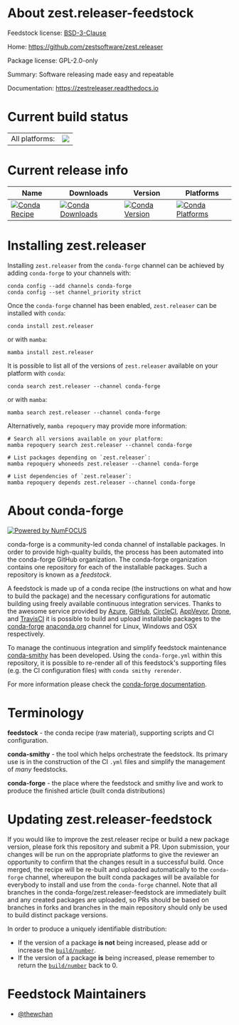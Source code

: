 About zest.releaser-feedstock
=============================

Feedstock license: [BSD-3-Clause](https://github.com/conda-forge/zest.releaser-feedstock/blob/main/LICENSE.txt)

Home: https://github.com/zestsoftware/zest.releaser

Package license: GPL-2.0-only

Summary: Software releasing made easy and repeatable

Documentation: https://zestreleaser.readthedocs.io

Current build status
====================


<table><tr><td>All platforms:</td>
    <td>
      <a href="https://dev.azure.com/conda-forge/feedstock-builds/_build/latest?definitionId=17117&branchName=main">
        <img src="https://dev.azure.com/conda-forge/feedstock-builds/_apis/build/status/zest.releaser-feedstock?branchName=main">
      </a>
    </td>
  </tr>
</table>

Current release info
====================

| Name | Downloads | Version | Platforms |
| --- | --- | --- | --- |
| [![Conda Recipe](https://img.shields.io/badge/recipe-zest.releaser-green.svg)](https://anaconda.org/conda-forge/zest.releaser) | [![Conda Downloads](https://img.shields.io/conda/dn/conda-forge/zest.releaser.svg)](https://anaconda.org/conda-forge/zest.releaser) | [![Conda Version](https://img.shields.io/conda/vn/conda-forge/zest.releaser.svg)](https://anaconda.org/conda-forge/zest.releaser) | [![Conda Platforms](https://img.shields.io/conda/pn/conda-forge/zest.releaser.svg)](https://anaconda.org/conda-forge/zest.releaser) |

Installing zest.releaser
========================

Installing `zest.releaser` from the `conda-forge` channel can be achieved by adding `conda-forge` to your channels with:

```
conda config --add channels conda-forge
conda config --set channel_priority strict
```

Once the `conda-forge` channel has been enabled, `zest.releaser` can be installed with `conda`:

```
conda install zest.releaser
```

or with `mamba`:

```
mamba install zest.releaser
```

It is possible to list all of the versions of `zest.releaser` available on your platform with `conda`:

```
conda search zest.releaser --channel conda-forge
```

or with `mamba`:

```
mamba search zest.releaser --channel conda-forge
```

Alternatively, `mamba repoquery` may provide more information:

```
# Search all versions available on your platform:
mamba repoquery search zest.releaser --channel conda-forge

# List packages depending on `zest.releaser`:
mamba repoquery whoneeds zest.releaser --channel conda-forge

# List dependencies of `zest.releaser`:
mamba repoquery depends zest.releaser --channel conda-forge
```


About conda-forge
=================

[![Powered by
NumFOCUS](https://img.shields.io/badge/powered%20by-NumFOCUS-orange.svg?style=flat&colorA=E1523D&colorB=007D8A)](https://numfocus.org)

conda-forge is a community-led conda channel of installable packages.
In order to provide high-quality builds, the process has been automated into the
conda-forge GitHub organization. The conda-forge organization contains one repository
for each of the installable packages. Such a repository is known as a *feedstock*.

A feedstock is made up of a conda recipe (the instructions on what and how to build
the package) and the necessary configurations for automatic building using freely
available continuous integration services. Thanks to the awesome service provided by
[Azure](https://azure.microsoft.com/en-us/services/devops/), [GitHub](https://github.com/),
[CircleCI](https://circleci.com/), [AppVeyor](https://www.appveyor.com/),
[Drone](https://cloud.drone.io/welcome), and [TravisCI](https://travis-ci.com/)
it is possible to build and upload installable packages to the
[conda-forge](https://anaconda.org/conda-forge) [anaconda.org](https://anaconda.org/)
channel for Linux, Windows and OSX respectively.

To manage the continuous integration and simplify feedstock maintenance
[conda-smithy](https://github.com/conda-forge/conda-smithy) has been developed.
Using the ``conda-forge.yml`` within this repository, it is possible to re-render all of
this feedstock's supporting files (e.g. the CI configuration files) with ``conda smithy rerender``.

For more information please check the [conda-forge documentation](https://conda-forge.org/docs/).

Terminology
===========

**feedstock** - the conda recipe (raw material), supporting scripts and CI configuration.

**conda-smithy** - the tool which helps orchestrate the feedstock.
                   Its primary use is in the construction of the CI ``.yml`` files
                   and simplify the management of *many* feedstocks.

**conda-forge** - the place where the feedstock and smithy live and work to
                  produce the finished article (built conda distributions)


Updating zest.releaser-feedstock
================================

If you would like to improve the zest.releaser recipe or build a new
package version, please fork this repository and submit a PR. Upon submission,
your changes will be run on the appropriate platforms to give the reviewer an
opportunity to confirm that the changes result in a successful build. Once
merged, the recipe will be re-built and uploaded automatically to the
`conda-forge` channel, whereupon the built conda packages will be available for
everybody to install and use from the `conda-forge` channel.
Note that all branches in the conda-forge/zest.releaser-feedstock are
immediately built and any created packages are uploaded, so PRs should be based
on branches in forks and branches in the main repository should only be used to
build distinct package versions.

In order to produce a uniquely identifiable distribution:
 * If the version of a package **is not** being increased, please add or increase
   the [``build/number``](https://docs.conda.io/projects/conda-build/en/latest/resources/define-metadata.html#build-number-and-string).
 * If the version of a package **is** being increased, please remember to return
   the [``build/number``](https://docs.conda.io/projects/conda-build/en/latest/resources/define-metadata.html#build-number-and-string)
   back to 0.

Feedstock Maintainers
=====================

* [@thewchan](https://github.com/thewchan/)

